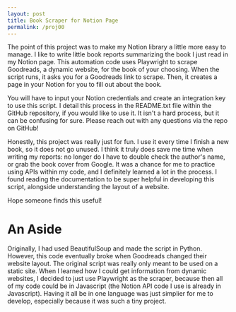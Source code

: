 ```yaml
---
layout: post
title: Book Scraper for Notion Page
permalink: /proj00
---
```

The point of this project was to make my Notion library a little more easy to manage. I like to write little book reports summarizing the book I just read in my Notion page. This automation code uses Playwright to scrape Goodreads, a dynamic website, for the book of your choosing. When the script runs, it asks you for a Goodreads link to scrape. Then, it creates a page in your Notion for you to fill out about the book.

You will have to input your Notion credentials and create an integration key to use this script. I detail this process in the README.txt file within the GitHub repository, if you would like to use it. It isn't a hard process, but it can be confusing for sure. Please reach out with any questions via the repo on GitHub!

Honestly, this project was really just for fun. I use it every time I finish a new book, so it does not go unused. I think it truly does save me time when writing my reports: no longer do I have to double check the author's name, or grab the book cover from Google. It was a chance for me to practice using APIs within my code, and I definitely learned a lot in the process. I found reading the documentation to be super helpful in developing this script, alongside understanding the layout of a website. 

Hope someone finds this useful!

# An Aside
Originally, I had used BeautifulSoup and made the script in Python. However, this code eventually broke when Goodreads changed their website layout. The original script was really only meant to be used on a static site. When I learned how I could get information from dynamic websites, I decided to just use Playwright as the scraper, because then all of my code could be in Javascript (the Notion API code I use is already in Javascript). Having it all be in one language was just simplier for me to develop, especially because it was such a tiny project. 
